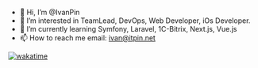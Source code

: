 - 👋 Hi, I’m @IvanPin
- 👀 I’m interested in TeamLead, DevOps, Web Developer, iOs Developer.
- 🌱 I’m currently learning Symfony, Laravel, 1C-Bitrix, Next.js, Vue.js 
- 📫 How to reach me
email: ivan@itpin.net

[![wakatime](https://wakatime.com/badge/user/c6681c89-5f5b-40fb-b3dd-5c1bf6edd30c.svg)](https://wakatime.com/@c6681c89-5f5b-40fb-b3dd-5c1bf6edd30c)
